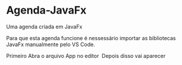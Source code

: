 # Agenda-JavaFx
Uma agenda criada em JavaFx

Para que esta agenda funcione é nessessário importar as bibliotecas JavaFx manualmente pelo VS Code.

Primeiro Abra o arquivo App no editor
<img src="" alt=""/>
Depois disso vai aparecer

<img src="" alt=""/>

